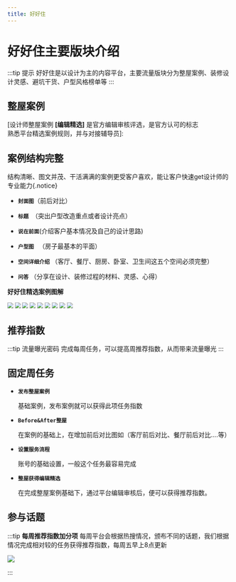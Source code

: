 ```yaml
---
title: 好好住
---
```


# 好好住主要版块介绍

:::tip 提示
好好住是以设计为主的内容平台，主要流量版块分为整屋案例、装修设计灵感、避坑干货、户型风格榜单等
:::



## 整屋案例

[设计师整屋案例 **[编辑精选]** 是官方编辑审核评选，是官方认可的标志<br>熟悉平台精选案例规则，并与对接辅导员]:



## 案例结构完整

结构清晰、图文并茂、干活满满的案例更受客户喜欢，能让客户快速get设计师的专业能力{.notice}

- **`封面图`**（前后对比）

- **`标题 `**（突出户型改造重点或者设计亮点）

- **`说在前面`**(介绍客户基本情况及自己的设计思路)

- **`户型图 `** （房子最基本的平面）

- **`空间详细介绍`** （客厅、餐厅、厨房、卧室、卫生间这五个空间必须完整）

- **`问答`** （分享在设计、装修过程的材料、灵感、心得）

  

**好好住精选案例图解**

<img src="https://cdn.jsdelivr.net/gh/xbrooke/img/brooke/01.jpg" style="zoom:80%;" />

<img src="https://cdn.jsdelivr.net/gh/xbrooke/img/brooke/02.jpg" style="zoom:80%;" />

<img src="https://cdn.jsdelivr.net/gh/xbrooke/img/brooke/03.jpg" style="zoom:80%;" />

<img src="https://cdn.jsdelivr.net/gh/xbrooke/img/brooke/04.jpg" style="zoom:80%;" />

<img src="https://cdn.jsdelivr.net/gh/xbrooke/img/brooke/05.jpg" style="zoom:80%;" />

<img src="https://cdn.jsdelivr.net/gh/xbrooke/img/brooke/06.jpg" style="zoom:80%;" />

<img src="https://cdn.jsdelivr.net/gh/xbrooke/img/brooke/07.jpg" style="zoom:80%;" />

<img src="https://cdn.jsdelivr.net/gh/xbrooke/img/brooke/08.jpg" style="zoom:80%;" />

<img src="https://cdn.jsdelivr.net/gh/xbrooke/img/brooke/09.jpg" style="zoom:80%;" />







## 推荐指数

:::tip 流量曝光密码
完成每周任务，可以提高周推荐指数，从而带来流量曝光
:::





## 固定周任务

- **`发布整屋案例`**   

  基础案例，发布案例就可以获得此项任务指数

- **`Before&After整屋`**

  在案例的基础上，在增加前后对比图如（客厅前后对比、餐厅前后对比....等）

- **`设置服务流程`**

  账号的基础设置，一般这个任务最容易完成

- **`整屋获得编辑精选`**

  在完成整屋案例基础下，通过平台编辑审核后，便可以获得推荐指数。





## 参与话题

:::tip **每周推荐指数加分项**
每周平台会根据热搜情况，颁布不同的话题，我们根据情况完成相对较的任务获得推荐指数，每周五早上8点更新

![](https://cdn.jsdelivr.net/gh/xbrooke/img/brooke/83d096e9-aac3-421a-824a-fe009016fefc.png)

:::
